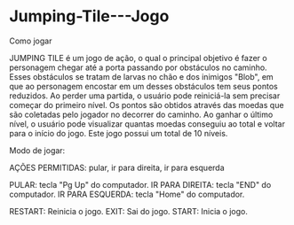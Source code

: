 # Jumping-Tile---Jogo

Como jogar
 
JUMPING TILE é um jogo de ação, o qual o principal objetivo é fazer o personagem chegar até a porta passando por obstáculos no caminho. Esses obstáculos se tratam de larvas no chão e dos inimigos "Blob", em que ao personagem encostar em um desses obstáculos tem seus pontos reduzidos. Ao perder uma partida, o usuário pode reiniciá-la sem precisar começar do primeiro nível. Os pontos são obtidos através das moedas que são coletadas pelo jogador no decorrer do caminho. Ao ganhar o último nível, o usuário pode visualizar quantas moedas conseguiu ao total e voltar para o início do jogo. Este jogo possui um total de 10 níveis.
 
 
Modo de jogar:
 
AÇÕES PERMITIDAS: pular, ir para direita, ir para esquerda
 
PULAR: tecla "Pg Up" do computador.
IR PARA DIREITA: tecla "END" do computador.
IR PARA ESQUERDA: tecla "Home" do computador.
 
RESTART: Reinicia o jogo.
EXIT: Sai do jogo.
START: Inicia o jogo.
